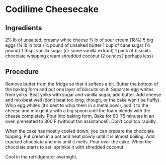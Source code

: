 Codilime Cheesecake
===================

Ingredients
-----------

2½ lb of unsalted, creamy white cheese
¾ lb of sour cream (18%)
5 big eggs (¾ lb in total)
¼ pound of unsalted butter
1 cup of cane sugar (½ pound)
1 tbsp. vanilla sugar (or some vanilla extract)
1 pack of biscuits
chocolate
whipping cream
shredded coconut (2 ounces? perhaps less)

Procedure
---------

Remove butter from the fridge so that it softens a bit.
Butter the bottom of the baking form and put one layer of biscuits on it.
Separate egg whites from yolks.
Beat yolks with sugar and vanilla sugar, add butter.
Add cheese and mix/beat well (don’t beat too long, though, or the cake won’t be fluffy).
Whip egg whites (it’s best to whip them in a metal bowl), add it to the cheese and mix gently with a big spoon until the foam blends with the cheese completely. Pour into baking form.
Bake for 60-75 minutes in an oven preheated to 300 F (without fan assistance!).
Don’t cool too rapidly.

When the cake has mostly cooled down, you can prepare the chocolate topping:
Put cream in a pot and heat slowly until it is almost boiling.
Add cracked chocolate and mix until it melts.
Pour over the cake.
When the chocolate starts to set, sprinkle it with shredded coconut.

Cool in the refridgerator overnight.

